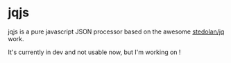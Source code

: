 jqjs
====

jqjs is a pure javascript JSON processor based on the awesome [stedolan/jq](https://github.com/stedolan/jq) work.

It's currently in dev and not usable now, but I'm working on !
